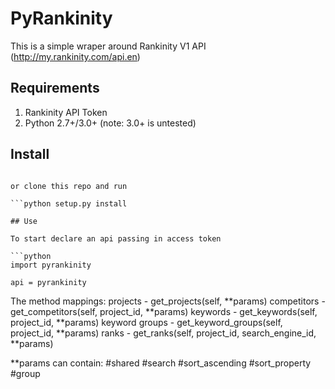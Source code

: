 # PyRankinity
This is a simple wraper around Rankinity V1 API (http://my.rankinity.com/api.en)

## Requirements
1. Rankinity API Token
2. Python 2.7+/3.0+ (note: 3.0+ is untested)

## Install
```pip install pyrankinity

or clone this repo and run

```python setup.py install

## Use

To start declare an api passing in access token

```python
import pyrankinity

api = pyrankinity
```

The method mappings:
  projects - get_projects(self, **params)
  competitors - get_competitors(self, project_id, **params)
  keywords - get_keywords(self, project_id, **params)
  keyword groups - get_keyword_groups(self, project_id, **params)
  ranks - get_ranks(self, project_id, search_engine_id, **params)

**params can contain:
#shared
#search
#sort_ascending
#sort_property
#group